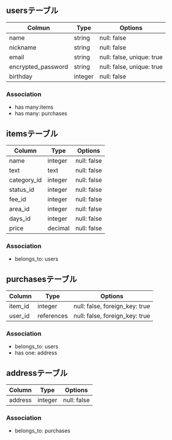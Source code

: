 ## usersテーブル
|Colmun|Type|Options|
|------|----|-------|
|name|string|null: false|
|nickname|string|null: false|
|email|string|null: false, unique: true|
|encrypted_password|string|null: false, unique: true|
|birthday|integer|null: false|
### Association
- has many:items
- has many: purchases

## itemsテーブル
|Column|Type|Options|
|------|----|-------|
|name|integer|null: false|
|text|text|null: false|
|category_id|integer|null: false|
|status_id|integer|null: false|
|fee_id|integer|null: false|
|area_id|integer|null: false|
|days_id|integer|null: false|
|price|decimal|null: false|
### Association
- belongs_to: users

## purchasesテーブル
|Column|Type|Options|
|------|----|-------|
|item_id|integer|null: false, foreign_key: true|
|user_id|references|null: false, foreign_key: true|
### Association
- belongs_to: users
- has one: address

## addressテーブル
|Column|Type|Options|
|------|----|-------|
|address|integer|null: false|
### Association
- belongs_to: purchases

